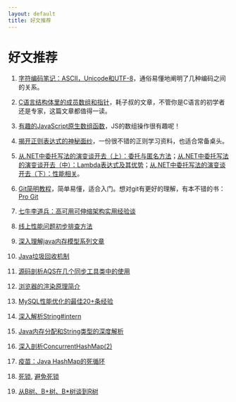 ```yaml
---
layout: default
title: 好文推荐
---
```


# 好文推荐 #

1. [字符编码笔记：ASCII，Unicode和UTF-8](http://www.ruanyifeng.com/blog/2007/10/ascii_unicode_and_utf-8.html)，通俗易懂地阐明了几种编码之间的关系。

2. [C语言结构体里的成员数组和指针](http://coolshell.cn/articles/11377.html)，耗子叔的文章，不管你是C语言的初学者还是专家，这篇文章都值得一读。

3. [有趣的JavaScript原生数组函数](http://www.ituring.com.cn/article/67320)，JS的数组操作很有趣呢！

4. [揭开正则表达式的神秘面纱](http://www.regexlab.com/zh/regref.htm)，一份很不错的正则学习资料，也适合常备桌头。

5. [从.NET中委托写法的演变谈开去（上）：委托与匿名方法](http://blog.zhaojie.me/2009/08/from-delegate-to-others.html)；[从.NET中委托写法的演变谈开去（中）：Lambda表达式及其优势](http://blog.zhaojie.me/2009/08/from-delegate-to-others-2.html)；[从.NET中委托写法的演变谈开去（下）：性能相关](http://blog.zhaojie.me/2009/08/from-delegate-to-others-3.html)。

6. [Git简明教程](http://rogerdudler.github.io/git-guide/index.zh.html)，简单易懂，适合入门。想对git有更好的理解，有本不错的书：[Pro Git](http://iissnan.com/progit/)

7. [七牛李道兵：高可用可伸缩架构实用经验谈](http://segmentfault.com/a/1190000002627554?utm_source=Weibo&utm_medium=shareLink&utm_campaign=socialShare)

8. [线上性能问题初步排查方法](http://ifeve.com/find-bug-online/) 

9. [深入理解java内存模型系列文章](http://ifeve.com/java-memory-model-0/)

10. [Java垃圾回收机制](http://www.jianshu.com/p/778dd3848196) 

11. [源码剖析AQS在几个同步工具类中的使用](http://ifeve.com/abstractqueuedsynchronizer-use/)

12. [浏览器的渲染原理简介](http://coolshell.cn/articles/9666.html)

13. [MySQL性能优化的最佳20+条经验](http://coolshell.cn/articles/1846.html) 

14. [深入解析String#intern](http://tech.meituan.com/in_depth_understanding_string_intern.html)

15. [Java内存分配和String类型的深度解析](http://www.codeceo.com/article/java-memory-string.html)

16. [深入剖析ConcurrentHashMap(2)](http://ifeve.com/java-concurrent-hashmap-2/)

17. [疫苗：Java HashMap的死循环](http://coolshell.cn/articles/9606.html)

18. [死锁](http://ifeve.com/deadlock/), [避免死锁](http://ifeve.com/deadlock-prevention/)

19. [从B树、B+树、B*树谈到R树](http://blog.csdn.net/v_JULY_v/article/details/6530142)
